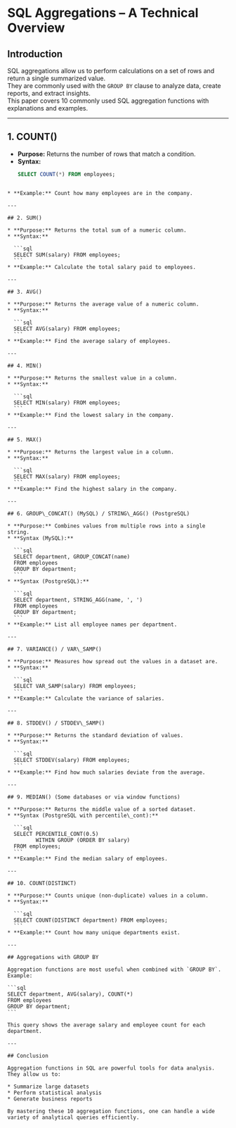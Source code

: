 
# SQL Aggregations – A Technical Overview

## Introduction
SQL aggregations allow us to perform calculations on a set of rows and return a single summarized value.  
They are commonly used with the `GROUP BY` clause to analyze data, create reports, and extract insights.  
This paper covers 10 commonly used SQL aggregation functions with explanations and examples.

---

## 1. COUNT()
- **Purpose:** Returns the number of rows that match a condition.
- **Syntax:**
  ```sql
  SELECT COUNT(*) FROM employees;
````

* **Example:** Count how many employees are in the company.

---

## 2. SUM()

* **Purpose:** Returns the total sum of a numeric column.
* **Syntax:**

  ```sql
  SELECT SUM(salary) FROM employees;
  ```
* **Example:** Calculate the total salary paid to employees.

---

## 3. AVG()

* **Purpose:** Returns the average value of a numeric column.
* **Syntax:**

  ```sql
  SELECT AVG(salary) FROM employees;
  ```
* **Example:** Find the average salary of employees.

---

## 4. MIN()

* **Purpose:** Returns the smallest value in a column.
* **Syntax:**

  ```sql
  SELECT MIN(salary) FROM employees;
  ```
* **Example:** Find the lowest salary in the company.

---

## 5. MAX()

* **Purpose:** Returns the largest value in a column.
* **Syntax:**

  ```sql
  SELECT MAX(salary) FROM employees;
  ```
* **Example:** Find the highest salary in the company.

---

## 6. GROUP\_CONCAT() (MySQL) / STRING\_AGG() (PostgreSQL)

* **Purpose:** Combines values from multiple rows into a single string.
* **Syntax (MySQL):**

  ```sql
  SELECT department, GROUP_CONCAT(name) 
  FROM employees 
  GROUP BY department;
  ```
* **Syntax (PostgreSQL):**

  ```sql
  SELECT department, STRING_AGG(name, ', ')
  FROM employees
  GROUP BY department;
  ```
* **Example:** List all employee names per department.

---

## 7. VARIANCE() / VAR\_SAMP()

* **Purpose:** Measures how spread out the values in a dataset are.
* **Syntax:**

  ```sql
  SELECT VAR_SAMP(salary) FROM employees;
  ```
* **Example:** Calculate the variance of salaries.

---

## 8. STDDEV() / STDDEV\_SAMP()

* **Purpose:** Returns the standard deviation of values.
* **Syntax:**

  ```sql
  SELECT STDDEV(salary) FROM employees;
  ```
* **Example:** Find how much salaries deviate from the average.

---

## 9. MEDIAN() (Some databases or via window functions)

* **Purpose:** Returns the middle value of a sorted dataset.
* **Syntax (PostgreSQL with percentile\_cont):**

  ```sql
  SELECT PERCENTILE_CONT(0.5) 
         WITHIN GROUP (ORDER BY salary) 
  FROM employees;
  ```
* **Example:** Find the median salary of employees.

---

## 10. COUNT(DISTINCT)

* **Purpose:** Counts unique (non-duplicate) values in a column.
* **Syntax:**

  ```sql
  SELECT COUNT(DISTINCT department) FROM employees;
  ```
* **Example:** Count how many unique departments exist.

---

## Aggregations with GROUP BY

Aggregation functions are most useful when combined with `GROUP BY`.
Example:

```sql
SELECT department, AVG(salary), COUNT(*) 
FROM employees
GROUP BY department;
```

This query shows the average salary and employee count for each department.

---

## Conclusion

Aggregation functions in SQL are powerful tools for data analysis.
They allow us to:

* Summarize large datasets
* Perform statistical analysis
* Generate business reports

By mastering these 10 aggregation functions, one can handle a wide variety of analytical queries efficiently.
